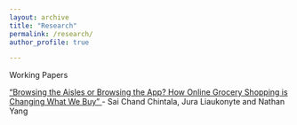 ```yaml
---
layout: archive
title: "Research"
permalink: /research/
author_profile: true

---
```


Working Papers

<a href="https://papers.ssrn.com/sol3/papers.cfm?abstract_id=3992849" > “Browsing the Aisles or Browsing the App? How Online Grocery Shopping is Changing What
We Buy” </a> - Sai Chand Chintala, Jura Liaukonyte and Nathan Yang




